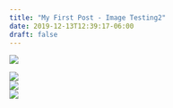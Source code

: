 ```yaml
---
title: "My First Post - Image Testing2"
date: 2019-12-13T12:39:17-06:00
draft: false
---
```


<div id="b097d66ad14bbb85aa9a0ed943c3fd5e" style="display:none"><h3></h4><p></p></div><div id="f338202313cc94df8680a1c00d889ab2" style="display:none"><h3></h4><p></p></div>


<div class="demo-gallery">
<div id="mypicts" class="list-styled" >

<a href="https://static.bobflorian.com/thailand/day1/0.jpg" data-sub-html="#b097d66ad14bbb85aa9a0ed943c3fd5e"><img class="img-responsive" src="https://static.bobflorian.com/thailand/day1/thumbnail_0.jpg"><div class="demo-gallery-poster"><img src="/img/zoom.png"></div></a><a href="https://static.bobflorian.com/thailand/day1/1.jpg" data-sub-html="#f338202313cc94df8680a1c00d889ab2"><img class="img-responsive" src="https://static.bobflorian.com/thailand/day1/thumbnail_1.jpg"><div class="demo-gallery-poster"><img src="/img/zoom.png"></div></a>


</div>
</div>


<script type="text/javascript">

    lightGallery(document.getElementById('mypicts'), {
    thumbnail:true,
    download:false
});

    $('#mypicts').justifiedGallery({
    rowHeight : 100,
    lastRow : 'nojustify',
    margins : 20
    });

</script>




